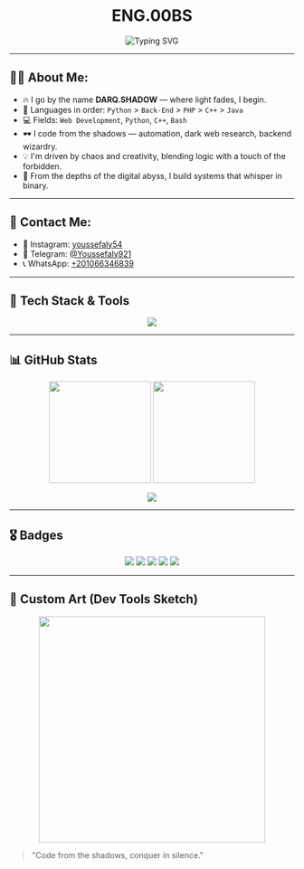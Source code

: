 
<h1 align="center">ENG.00BS </h1>

<p align="center">
  <img src="https://readme-typing-svg.herokuapp.com?font=Fira+Code&duration=3000&pause=1000&color=F70000&center=true&vCenter=true&width=435&lines=Web+Dev+%7C+Python+%7C+C%2B%2B+%7C+Bash;Coding+is+my+dark+playground+%F0%9F%92%80;Welcome+to+my+shadow+realm..." alt="Typing SVG" />
</p>

---

## 👨‍💻 About Me:

- 🔥 I go by the name **DARQ.SHADOW** — where light fades, I begin.
- 🧠 Languages in order: `Python` > `Back-End` > `PHP` > `C++` > `Java`
- 💻 Fields: `Web Development`, `Python`, `C++`, `Bash`
- 🕶️ I code from the shadows — automation, dark web research, backend wizardry.
- 💡 I'm driven by chaos and creativity, blending logic with a touch of the forbidden.
- 📍 From the depths of the digital abyss, I build systems that whisper in binary.

---

## 📱 Contact Me:

- 📸 Instagram: [youssefaly54](https://instagram.com/youssefaly54)
- 💬 Telegram: [@Youssefaly921](https://t.me/Youssefaly921)
- 📞 WhatsApp: [+201066346839](https://wa.me/201066346839)

---

## 🧠 Tech Stack & Tools

<p align="center">
  <img src="https://skillicons.dev/icons?i=python,cpp,bash,php,java,html,css,vscode,github" />
</p>

---

## 📊 GitHub Stats

<p align="center">
  <img src="https://github-readme-stats.vercel.app/api?username=yousufaly&show_icons=true&theme=dark" height="180em"/>
  <img src="https://github-readme-stats.vercel.app/api/top-langs/?username=yousufaly&layout=compact&theme=dark" height="180em"/>
</p>

<p align="center">
  <img src="https://github-readme-streak-stats.herokuapp.com?user=yousufaly&theme=dark&hide_border=true" />
</p>

---

## 🎖️ Badges

<p align="center">
  <img src="https://img.shields.io/badge/Python-3776AB?style=for-the-badge&logo=python&logoColor=white"/>
  <img src="https://img.shields.io/badge/C++-00599C?style=for-the-badge&logo=c%2B%2B&logoColor=white"/>
  <img src="https://img.shields.io/badge/Bash-121011?style=for-the-badge&logo=gnu-bash&logoColor=white"/>
  <img src="https://img.shields.io/badge/PHP-777BB4?style=for-the-badge&logo=php&logoColor=white"/>
  <img src="https://img.shields.io/badge/Java-ED8B00?style=for-the-badge&logo=java&logoColor=white"/>
</p>

---

## 🎨 Custom Art (Dev Tools Sketch)

<p align="center">
  <img src="https://raw.githubusercontent.com/rahulbanerjee26/githubProfileReadmeGenerator/main/gifs/code.gif" width="400" />
</p>

> "Code from the shadows, conquer in silence."
```
